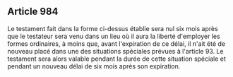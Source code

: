 Article 984
----
Le testament fait dans la forme ci-dessus établie sera nul six mois après que le
testateur sera venu dans un lieu où il aura la liberté d'employer les formes
ordinaires, à moins que, avant l'expiration de ce délai, il n'ait été de nouveau
placé dans une des situations spéciales prévues à l'article 93. Le testament
sera alors valable pendant la durée de cette situation spéciale et pendant un
nouveau délai de six mois après son expiration.
